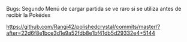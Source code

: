 Bugs: Segundo Menú de cargar partida se ve raro si se utiliza antes de recibir la Pokédex




https://github.com/Rangi42/polishedcrystal/commits/master/?after=22d6f8e1bce3d1e9a52fdb8e1bf41db5d29332e4+5144

